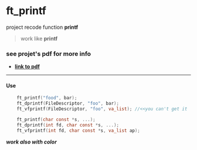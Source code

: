 # ft_printf
project recode function **printf**

>work like **printf**

### see projet's pdf for more info
* **[link to pdf](https://cdn.intra.42.fr/pdf/pdf/20/ft_printf.pdf)**

***
#### **Use**
```C
	ft_printf("food", bar);
	ft_dprintf(FileDescriptor, "foo", bar);
	ft_vfprintf(FileDescriptor, "foo", va_list); //<<you can't get it
```

```C
	ft_printf(char const *s, ...);
	ft_dprintf(int fd, char const *s, ...);
	ft_vfprintf(int fd, char const *s, va_list ap);
```
**_work also with color_**
